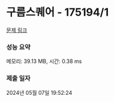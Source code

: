 # 구름스퀘어 - 175194/1 

[문제 링크](https://level.goorm.io/exam/175194/%EA%B5%AC%EB%A6%84-%EC%8A%A4%ED%80%98%EC%96%B4/quiz/1) 

### 성능 요약

메모리: 39.13 MB, 시간: 0.38 ms

### 제출 일자

2024년 05월 07일 19:52:24

